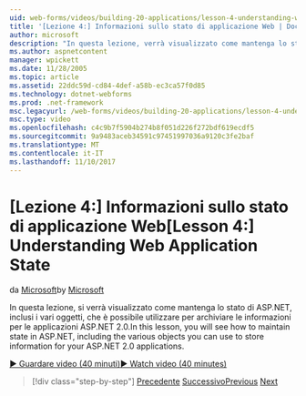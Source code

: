 ```yaml
---
uid: web-forms/videos/building-20-applications/lesson-4-understanding-web-application-state
title: '[Lezione 4:] Informazioni sullo stato di applicazione Web | Documenti Microsoft'
author: microsoft
description: "In questa lezione, verrà visualizzato come mantenga lo stato di ASP.NET, inclusi i vari oggetti, che è possibile utilizzare per archiviare le informazioni per l'applicazione ASP.NET 2.0..."
ms.author: aspnetcontent
manager: wpickett
ms.date: 11/28/2005
ms.topic: article
ms.assetid: 22ddc59d-cd84-4def-a58b-ec3ca57f0d85
ms.technology: dotnet-webforms
ms.prod: .net-framework
msc.legacyurl: /web-forms/videos/building-20-applications/lesson-4-understanding-web-application-state
msc.type: video
ms.openlocfilehash: c4c9b7f5904b274b8f051d226f272bdf619ecdf5
ms.sourcegitcommit: 9a9483aceb34591c97451997036a9120c3fe2baf
ms.translationtype: MT
ms.contentlocale: it-IT
ms.lasthandoff: 11/10/2017
---
```

<a name="lesson-4-understanding-web-application-state"></a><span data-ttu-id="c158c-103">[Lezione 4:] Informazioni sullo stato di applicazione Web</span><span class="sxs-lookup"><span data-stu-id="c158c-103">[Lesson 4:] Understanding Web Application State</span></span>
====================
<span data-ttu-id="c158c-104">da [Microsoft](https://github.com/microsoft)</span><span class="sxs-lookup"><span data-stu-id="c158c-104">by [Microsoft](https://github.com/microsoft)</span></span>

<span data-ttu-id="c158c-105">In questa lezione, si verrà visualizzato come mantenga lo stato di ASP.NET, inclusi i vari oggetti, che è possibile utilizzare per archiviare le informazioni per le applicazioni ASP.NET 2.0.</span><span class="sxs-lookup"><span data-stu-id="c158c-105">In this lesson, you will see how to maintain state in ASP.NET, including the various objects you can use to store information for your ASP.NET 2.0 applications.</span></span>

[<span data-ttu-id="c158c-106">&#9654; Guardare video (40 minuti)</span><span class="sxs-lookup"><span data-stu-id="c158c-106">&#9654; Watch video (40 minutes)</span></span>](https://channel9.msdn.com/Blogs/ASP-NET-Site-Videos/lesson-4-understanding-web-application-state)

>[!div class="step-by-step"]
<span data-ttu-id="c158c-107">[Precedente](lesson-3-understanding-more-about-events-and-postback.md)
[Successivo](lesson-5-debugging-and-tracing-your-website.md)</span><span class="sxs-lookup"><span data-stu-id="c158c-107">[Previous](lesson-3-understanding-more-about-events-and-postback.md)
[Next](lesson-5-debugging-and-tracing-your-website.md)</span></span>
